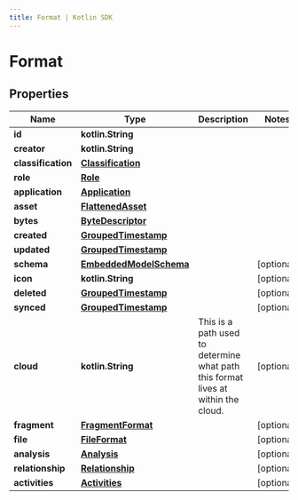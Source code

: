 ```yaml
---
title: Format | Kotlin SDK
---
```




# Format

## Properties
Name | Type | Description | Notes
------------ | ------------- | ------------- | -------------
**id** | **kotlin.String** |  | 
**creator** | **kotlin.String** |  | 
**classification** | [**Classification**](Classification) |  | 
**role** | [**Role**](Role) |  | 
**application** | [**Application**](Application) |  | 
**asset** | [**FlattenedAsset**](FlattenedAsset) |  | 
**bytes** | [**ByteDescriptor**](ByteDescriptor) |  | 
**created** | [**GroupedTimestamp**](GroupedTimestamp) |  | 
**updated** | [**GroupedTimestamp**](GroupedTimestamp) |  | 
**schema** | [**EmbeddedModelSchema**](EmbeddedModelSchema) |  |  [optional]
**icon** | **kotlin.String** |  |  [optional]
**deleted** | [**GroupedTimestamp**](GroupedTimestamp) |  |  [optional]
**synced** | [**GroupedTimestamp**](GroupedTimestamp) |  |  [optional]
**cloud** | **kotlin.String** | This is a path used to determine what path this format lives at within the cloud. |  [optional]
**fragment** | [**FragmentFormat**](FragmentFormat) |  |  [optional]
**file** | [**FileFormat**](FileFormat) |  |  [optional]
**analysis** | [**Analysis**](Analysis) |  |  [optional]
**relationship** | [**Relationship**](Relationship) |  |  [optional]
**activities** | [**Activities**](Activities) |  |  [optional]




